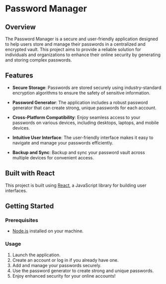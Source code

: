 # Password Manager

## Overview

The Password Manager is a secure and user-friendly application designed to help users store and manage their passwords in a centralized and encrypted vault. This project aims to provide a reliable solution for individuals and organizations to enhance their online security by generating and storing complex passwords.

## Features

- **Secure Storage**: Passwords are stored securely using industry-standard encryption algorithms to ensure the safety of sensitive information.
  
- **Password Generator**: The application includes a robust password generator that can create strong, unique passwords for each account.

- **Cross-Platform Compatibility**: Enjoy seamless access to your passwords on various devices, including desktops, laptops, and mobile devices.

- **Intuitive User Interface**: The user-friendly interface makes it easy to navigate and manage your passwords efficiently.

- **Backup and Sync**: Backup and sync your password vault across multiple devices for convenient access.

## Built with React

This project is built using [React](https://reactjs.org/), a JavaScript library for building user interfaces.

## Getting Started

### Prerequisites

- [Node.js](https://nodejs.org/) installed on your machine.

### Usage

1. Launch the application.
2. Create an account or log in if you already have one.
3. Add and manage your passwords securely.
4. Use the password generator to create strong and unique passwords.
5. Enjoy enhanced security for your online accounts!